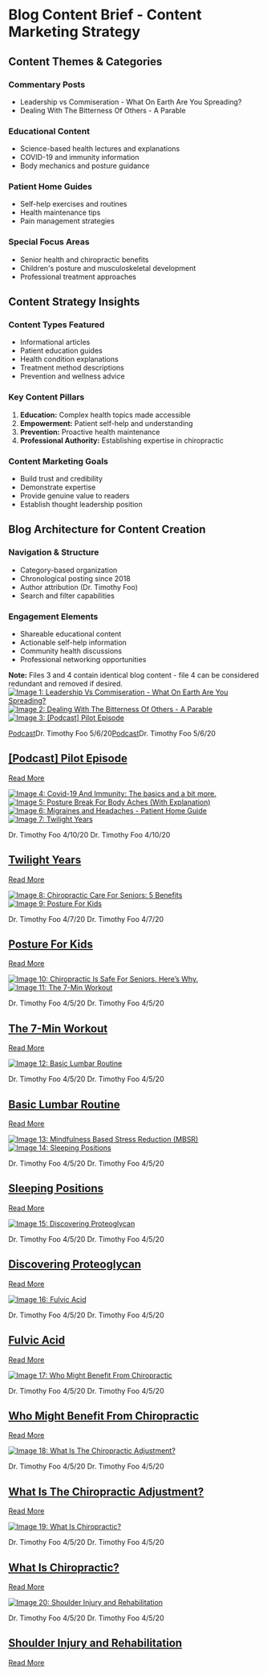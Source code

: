 # Blog Content Brief - Content Marketing Strategy

## Content Themes & Categories

### Commentary Posts
- Leadership vs Commiseration - What On Earth Are You Spreading?
- Dealing With The Bitterness Of Others - A Parable

### Educational Content
- Science-based health lectures and explanations
- COVID-19 and immunity information
- Body mechanics and posture guidance

### Patient Home Guides
- Self-help exercises and routines
- Health maintenance tips
- Pain management strategies

### Special Focus Areas
- Senior health and chiropractic benefits
- Children's posture and musculoskeletal development
- Professional treatment approaches

## Content Strategy Insights

### Content Types Featured
- Informational articles
- Patient education guides
- Health condition explanations
- Treatment method descriptions
- Prevention and wellness advice

### Key Content Pillars
1. **Education:** Complex health topics made accessible
2. **Empowerment:** Patient self-help and understanding
3. **Prevention:** Proactive health maintenance
4. **Professional Authority:** Establishing expertise in chiropractic

### Content Marketing Goals
- Build trust and credibility
- Demonstrate expertise
- Provide genuine value to readers
- Establish thought leadership position

## Blog Architecture for Content Creation

### Navigation & Structure
- Category-based organization
- Chronological posting since 2018
- Author attribution (Dr. Timothy Foo)
- Search and filter capabilities

### Engagement Elements
- Shareable educational content
- Actionable self-help information
- Community health discussions
- Professional networking opportunities

**Note:** Files 3 and 4 contain identical blog content - file 4 can be considered redundant and removed if desired.
[![Image 1: Leadership Vs Commiseration - What On Earth Are You Spreading?](https://images.squarespace-cdn.com/content/v1/5e778047f46a4d67dce8c0c0/1589480343663-LNRLLJOWOIZAPAGDE3JT/image-asset.jpeg)](https://www.drtimfoo.com/blog/leadership-vs-commiseration-what-on-earth-are-you-spreading)[![Image 2: Dealing With The Bitterness Of Others - A Parable](https://images.squarespace-cdn.com/content/v1/5e778047f46a4d67dce8c0c0/1589114111951-LQRN6G2WQ5ZJUY8Z8XFT/image-asset.jpeg)](https://www.drtimfoo.com/blog/dealing-with-bitterness-of-others)[![Image 3: [Podcast] Pilot Episode](https://images.squarespace-cdn.com/content/v1/5e778047f46a4d67dce8c0c0/1588765076612-3CCIMZX240ICT42NVQOU/photo_2020-04-30_16-29-51+%282%29.jpg)](https://www.drtimfoo.com/blog/podcast-pilot-episode)

[Podcast](https://www.drtimfoo.com/blog/category/Podcast)Dr. Timothy Foo 5/6/20[Podcast](https://www.drtimfoo.com/blog/category/Podcast)Dr. Timothy Foo 5/6/20

## [[Podcast] Pilot Episode](https://www.drtimfoo.com/blog/podcast-pilot-episode)

[Read More](https://www.drtimfoo.com/blog/podcast-pilot-episode)

[![Image 4: Covid-19 And Immunity: The basics and a bit more.](https://images.squarespace-cdn.com/content/v1/5e778047f46a4d67dce8c0c0/1588689914048-UYGS26SHMN0AJURKBHRO/image-asset.jpeg)](https://www.drtimfoo.com/blog/covid-and-immunity)[![Image 5: Posture Break For Body Aches (With Explanation)](https://images.squarespace-cdn.com/content/v1/5e778047f46a4d67dce8c0c0/1587742959135-C26GM3P99EYD028RDSAI/image-asset.jpeg)](https://www.drtimfoo.com/blog/why-posture-break)[![Image 6: Migraines and Headaches - Patient Home Guide](https://images.squarespace-cdn.com/content/v1/5e778047f46a4d67dce8c0c0/1587740767786-NY9036G18GJTIF9071GP/image-asset.jpeg)](https://www.drtimfoo.com/blog/headaches)[![Image 7: Twilight Years](https://images.squarespace-cdn.com/content/v1/5e778047f46a4d67dce8c0c0/1587749908953-VTCUDEUBRPWMUAL53ZVW/image-asset.jpeg)](https://www.drtimfoo.com/blog/twilight-years)

Dr. Timothy Foo 4/10/20 Dr. Timothy Foo 4/10/20

## [Twilight Years](https://www.drtimfoo.com/blog/twilight-years)

[Read More](https://www.drtimfoo.com/blog/twilight-years)

[![Image 8: Chiropractic Care For Seniors: 5 Benefits](https://images.squarespace-cdn.com/content/v1/5e778047f46a4d67dce8c0c0/1587750001232-VD0P53AINKTRIGT6AJ6L/19424031_10155357814797429_3552479729172642671_n.jpg)](https://www.drtimfoo.com/blog/chiro-for-seniors-5-benefits)[![Image 9: Posture For Kids](https://images.squarespace-cdn.com/content/v1/5e778047f46a4d67dce8c0c0/1587750080613-ESV5O9PO5AFTZ1IFN51J/17632083_10155064300252429_3036539484982544944_o.jpg)](https://www.drtimfoo.com/blog/posture-for-kids)

Dr. Timothy Foo 4/7/20 Dr. Timothy Foo 4/7/20

## [Posture For Kids](https://www.drtimfoo.com/blog/posture-for-kids)

[Read More](https://www.drtimfoo.com/blog/posture-for-kids)

[![Image 10: Chiropractic Is Safe For Seniors. Here’s Why.](https://images.squarespace-cdn.com/content/v1/5e778047f46a4d67dce8c0c0/1587750188598-95INQX2IZUSGDZ7LED3T/12828416_10153937858212429_7811341907996138488_o.jpg)](https://www.drtimfoo.com/blog/chiropractic-is-safe-for-seniors-heres-why)[![Image 11: The 7-Min Workout](https://images.squarespace-cdn.com/content/v1/5e778047f46a4d67dce8c0c0/1585747660634-V3TGROZ9ZVSJQ79D9ECO/image-asset.jpeg)](https://www.drtimfoo.com/blog/7-min-workout)

Dr. Timothy Foo 4/5/20 Dr. Timothy Foo 4/5/20

## [The 7-Min Workout](https://www.drtimfoo.com/blog/7-min-workout)

[Read More](https://www.drtimfoo.com/blog/7-min-workout)

[![Image 12: Basic Lumbar Routine](https://images.squarespace-cdn.com/content/v1/5e778047f46a4d67dce8c0c0/1585747589727-YZ1GOE3RI6407YHOVG4K/image-asset.jpeg)](https://www.drtimfoo.com/blog/lumbar-routine)

Dr. Timothy Foo 4/5/20 Dr. Timothy Foo 4/5/20

## [Basic Lumbar Routine](https://www.drtimfoo.com/blog/lumbar-routine)

[Read More](https://www.drtimfoo.com/blog/lumbar-routine)

[![Image 13: Mindfulness Based Stress Reduction (MBSR)](https://images.squarespace-cdn.com/content/v1/5e778047f46a4d67dce8c0c0/1585748284262-QIX3VYY4YV2JOLBLW543/image-asset.jpeg)](https://www.drtimfoo.com/blog/mindfulness)[![Image 14: Sleeping Positions](https://images.squarespace-cdn.com/content/v1/5e778047f46a4d67dce8c0c0/1585749867517-MD0G7IOQ1FTAE8FRWZ10/image-asset.jpeg)](https://www.drtimfoo.com/blog/sleeping-positions)

Dr. Timothy Foo 4/5/20 Dr. Timothy Foo 4/5/20

## [Sleeping Positions](https://www.drtimfoo.com/blog/sleeping-positions)

[Read More](https://www.drtimfoo.com/blog/sleeping-positions)

[![Image 15: Discovering Proteoglycan](https://images.squarespace-cdn.com/content/v1/5e778047f46a4d67dce8c0c0/1585750438153-NQXD31PL1G4NTT316N23/image-asset.jpeg)](https://www.drtimfoo.com/blog/proteoglycan)

Dr. Timothy Foo 4/5/20 Dr. Timothy Foo 4/5/20

## [Discovering Proteoglycan](https://www.drtimfoo.com/blog/proteoglycan)

[Read More](https://www.drtimfoo.com/blog/proteoglycan)

[![Image 16: Fulvic Acid](https://images.squarespace-cdn.com/content/v1/5e778047f46a4d67dce8c0c0/1585750610210-IOP0ZFLHKX764VF0HDI5/image-asset.jpeg)](https://www.drtimfoo.com/blog/fulvic-acid)

Dr. Timothy Foo 4/5/20 Dr. Timothy Foo 4/5/20

## [Fulvic Acid](https://www.drtimfoo.com/blog/fulvic-acid)

[Read More](https://www.drtimfoo.com/blog/fulvic-acid)

[![Image 17: Who Might Benefit From Chiropractic](https://images.squarespace-cdn.com/content/v1/5e778047f46a4d67dce8c0c0/1586064047511-NGURU2F5N3YUY48C5YAR/27023429_10155979751382429_6907038504456723618_o+%281%29.jpg)](https://www.drtimfoo.com/blog/chiro-who-might-benefit)

Dr. Timothy Foo 4/5/20 Dr. Timothy Foo 4/5/20

## [Who Might Benefit From Chiropractic](https://www.drtimfoo.com/blog/chiro-who-might-benefit)

[Read More](https://www.drtimfoo.com/blog/chiro-who-might-benefit)

[![Image 18: What Is The Chiropractic Adjustment?](https://images.squarespace-cdn.com/content/v1/5e778047f46a4d67dce8c0c0/1586064206913-MGZVDZYL4DPEICDEHSUK/sample%2Bvideo%2Bscreenshot.jpg)](https://www.drtimfoo.com/blog/what-is-an-adjustment)

Dr. Timothy Foo 4/5/20 Dr. Timothy Foo 4/5/20

## [What Is The Chiropractic Adjustment?](https://www.drtimfoo.com/blog/what-is-an-adjustment)

[Read More](https://www.drtimfoo.com/blog/what-is-an-adjustment)

[![Image 19: What Is Chiropractic?](https://images.squarespace-cdn.com/content/v1/5e778047f46a4d67dce8c0c0/1586064372358-KKTNXCY9THKCRTL8BRTU/2018-07-21_01.54.52_1.jpg)](https://www.drtimfoo.com/blog/what-is-chiropractic)

Dr. Timothy Foo 4/5/20 Dr. Timothy Foo 4/5/20

## [What Is Chiropractic?](https://www.drtimfoo.com/blog/what-is-chiropractic)

[Read More](https://www.drtimfoo.com/blog/what-is-chiropractic)

[![Image 20: Shoulder Injury and Rehabilitation](https://images.squarespace-cdn.com/content/v1/5e778047f46a4d67dce8c0c0/1586064485630-1C16VI6IWQRI3CVJCF33/image-asset.jpeg)](https://www.drtimfoo.com/blog/shoulder-injury-and-rehab)

Dr. Timothy Foo 4/5/20 Dr. Timothy Foo 4/5/20

## [Shoulder Injury and Rehabilitation](https://www.drtimfoo.com/blog/shoulder-injury-and-rehab)

[Read More](https://www.drtimfoo.com/blog/shoulder-injury-and-rehab)
